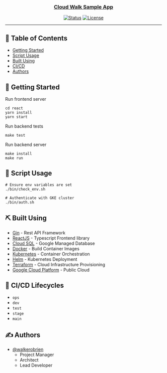 <p align="center">
  <a href="" rel="noopener">
</p>

<h3 align="center">Cloud Walk Sample App</h3>

<div align="center">

[![Status](https://img.shields.io/badge/status-active-success.svg)]()
[![License](https://img.shields.io/badge/license-MIT-blue.svg)](/LICENSE)


</div>

---


## 📝 Table of Contents

- [Getting Started](#getting_started)
- [Script Usage](#usage)
- [Built Using](#built_using)
- [CI/CD](#cicd)
- [Authors](#authors)

## 🏁 Getting Started <a name = "getting_started"></a>

Run frontend server
```
cd react
yarn install
yarn start
```

Run backend tests

```
make test
```

Run backend server

```
make install
make run
```

## 🎈 Script Usage <a name="usage"></a>

```
# Ensure env variables are set
./bin/check_env.sh

# Authenticate with GKE cluster
./bin/auth.sh 

```

## ⛏️ Built Using <a name = "built_using"></a>

- [Gin](https://https://github.com/gin-gonic/gin) - Rest API Framework
- [ReactJS](https://reactjs.org/) - Typescript Frontend library
- [Cloud SQL](https://https://cloud.google.com/sql) - Google Managed Database
- [Docker](https://www.docker.com/) - Build Container Images
- [Kubernetes](https://kubernetes.io/) - Container Orchestration
- [Helm](https://helm.sh/) - Kubernetes Deployment
- [Terraform](https://terraform.io/) - Cloud Infrastructure Provisioning
- [Google Cloud Platform](https://www.cloud.google.com/) - Public Cloud

## 🚀 CI/CD Lifecycles <a name = "cicd"></a>
- `ops`
- `dev`
- `test`
- `stage`
- `main`

## ✍️ Authors <a name = "authors"></a>

- [@walkerobrien](https://github.com/walkerobrien) 
  - Project Manager
  - Architect
  - Lead Developer


